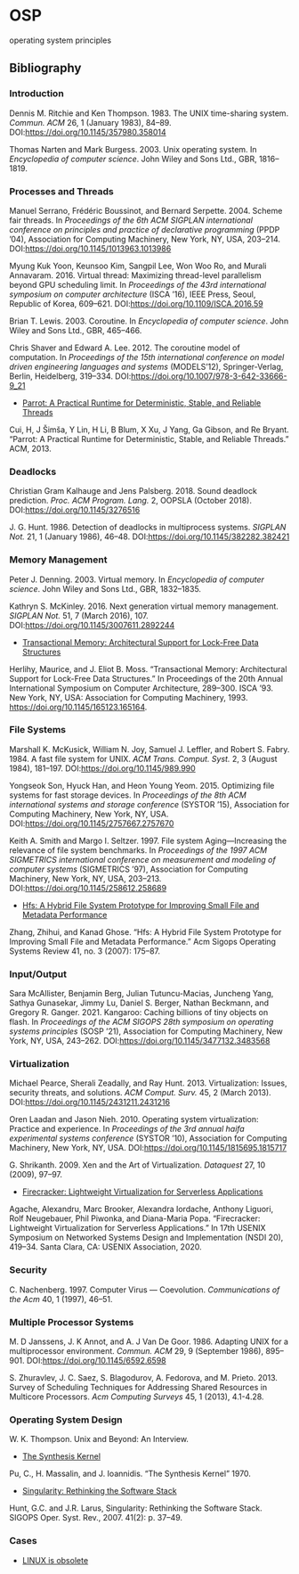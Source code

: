 # OSP
operating system principles

## Bibliography

### Introduction

Dennis M. Ritchie and Ken Thompson. 1983. The UNIX time-sharing system. *Commun. ACM* 26, 1 (January 1983), 84–89. DOI:https://doi.org/10.1145/357980.358014

Thomas Narten and Mark Burgess. 2003. Unix operating system. In *Encyclopedia of computer science*. John Wiley and Sons Ltd., GBR, 1816–1819.

### Processes and Threads

Manuel Serrano, Frédéric Boussinot, and Bernard Serpette. 2004. Scheme fair threads. In *Proceedings of the 6th ACM SIGPLAN international conference on principles and practice of declarative programming* (PPDP ’04), Association for Computing Machinery, New York, NY, USA, 203–214. DOI:https://doi.org/10.1145/1013963.1013986

Myung Kuk Yoon, Keunsoo Kim, Sangpil Lee, Won Woo Ro, and Murali Annavaram. 2016. Virtual thread: Maximizing thread-level parallelism beyond GPU scheduling limit. In *Proceedings of the 43rd international symposium on computer architecture* (ISCA ’16), IEEE Press, Seoul, Republic of Korea, 609–621. DOI:https://doi.org/10.1109/ISCA.2016.59

Brian T. Lewis. 2003. Coroutine. In *Encyclopedia of computer science*. John Wiley and Sons Ltd., GBR, 465–466.

Chris Shaver and Edward A. Lee. 2012. The coroutine model of computation. In *Proceedings of the 15th international conference on model driven engineering languages and systems* (MODELS’12), Springer-Verlag, Berlin, Heidelberg, 319–334. DOI:https://doi.org/10.1007/978-3-642-33666-9_21

* [Parrot: A Practical Runtime for Deterministic, Stable, and Reliable Threads](/others/parrot-sosp13.pdf)

Cui, H, J Šimša, Y Lin, H Li, B Blum, X Xu, J Yang, Ga Gibson, and Re Bryant. “Parrot: A Practical Runtime for Deterministic, Stable, and Reliable Threads.” ACM, 2013.


### Deadlocks

Christian Gram Kalhauge and Jens Palsberg. 2018. Sound deadlock prediction. *Proc. ACM Program. Lang.* 2, OOPSLA (October 2018). DOI:https://doi.org/10.1145/3276516

J. G. Hunt. 1986. Detection of deadlocks in multiprocess systems. *SIGPLAN Not.* 21, 1 (January 1986), 46–48. DOI:https://doi.org/10.1145/382282.382421

### Memory Management

Peter J. Denning. 2003. Virtual memory. In *Encyclopedia of computer science*. John Wiley and Sons Ltd., GBR, 1832–1835.

Kathryn S. McKinley. 2016. Next generation virtual memory management. *SIGPLAN Not.* 51, 7 (March 2016), 107. DOI:https://doi.org/10.1145/3007611.2892244

* [Transactional Memory: Architectural Support for Lock-Free Data Structures](/AllinAll/others/herlihy93transactional.pdf)

Herlihy, Maurice, and J. Eliot B. Moss. “Transactional Memory: Architectural Support for Lock-Free Data Structures.” In Proceedings of the 20th Annual International Symposium on Computer Architecture, 289–300. ISCA ’93. New York, NY, USA: Association for Computing Machinery, 1993. https://doi.org/10.1145/165123.165164.


### File Systems

Marshall K. McKusick, William N. Joy, Samuel J. Leffler, and Robert S. Fabry. 1984. A fast file system for UNIX. *ACM Trans. Comput. Syst.* 2, 3 (August 1984), 181–197. DOI:https://doi.org/10.1145/989.990

Yongseok Son, Hyuck Han, and Heon Young Yeom. 2015. Optimizing file systems for fast storage devices. In *Proceedings of the 8th ACM international systems and storage conference* (SYSTOR ’15), Association for Computing Machinery, New York, NY, USA. DOI:https://doi.org/10.1145/2757667.2757670

Keith A. Smith and Margo I. Seltzer. 1997. File system Aging—Increasing the relevance of file system benchmarks. In *Proceedings of the 1997 ACM SIGMETRICS international conference on measurement and modeling of computer systems* (SIGMETRICS ’97), Association for Computing Machinery, New York, NY, USA, 203–213. DOI:https://doi.org/10.1145/258612.258689

* [Hfs: A Hybrid File System Prototype for Improving Small File and Metadata Performance](http://dl.acm.org/doi/abs/10.1145/1272996.1273016)

Zhang, Zhihui, and Kanad Ghose. “Hfs: A Hybrid File System Prototype for Improving Small File and Metadata Performance.” Acm Sigops Operating Systems Review 41, no. 3 (2007): 175–87.


### Input/Output

Sara McAllister, Benjamin Berg, Julian Tutuncu-Macias, Juncheng Yang, Sathya Gunasekar, Jimmy Lu, Daniel S. Berger, Nathan Beckmann, and Gregory R. Ganger. 2021. Kangaroo: Caching billions of tiny objects on flash. In *Proceedings of the ACM SIGOPS 28th symposium on operating systems principles* (SOSP ’21), Association for Computing Machinery, New York, NY, USA, 243–262. DOI:https://doi.org/10.1145/3477132.3483568

### Virtualization

Michael Pearce, Sherali Zeadally, and Ray Hunt. 2013. Virtualization: Issues, security threats, and solutions. *ACM Comput. Surv.* 45, 2 (March 2013). DOI:https://doi.org/10.1145/2431211.2431216

Oren Laadan and Jason Nieh. 2010. Operating system virtualization: Practice and experience. In *Proceedings of the 3rd annual haifa experimental systems conference* (SYSTOR ’10), Association for Computing Machinery, New York, NY, USA. DOI:https://doi.org/10.1145/1815695.1815717

G. Shrikanth. 2009. Xen and the Art of Virtualization. *Dataquest* 27, 10 (2009), 97–97.

* [Firecracker: Lightweight Virtualization for Serverless Applications](/others/nsdi20-paper-agache.pdf)

Agache, Alexandru, Marc Brooker, Alexandra Iordache, Anthony Liguori, Rolf Neugebauer, Phil Piwonka, and Diana-Maria Popa. “Firecracker: Lightweight Virtualization for Serverless Applications.” In 17th USENIX Symposium on Networked Systems Design and Implementation (NSDI 20), 419–34. Santa Clara, CA: USENIX Association, 2020. 

### Security

C. Nachenberg. 1997. Computer Virus — Coevolution. *Communications of the Acm* 40, 1 (1997), 46–51.

### Multiple Processor Systems

M. D Janssens, J. K Annot, and A. J Van De Goor. 1986. Adapting UNIX for a multiprocessor environment. *Commun. ACM* 29, 9 (September 1986), 895–901. DOI:https://doi.org/10.1145/6592.6598

S. Zhuravlev, J. C. Saez, S. Blagodurov, A. Fedorova, and M. Prieto. 2013. Survey of Scheduling Techniques for Addressing Shared Resources in Multicore Processors. *Acm Computing Surveys* 45, 1 (2013), 4.1-4.28.

### Operating System Design

W. K. Thompson. Unix and Beyond: An Interview.

* [The Synthesis Kernel](/others/TheSynthesisKernel.pdf)

Pu, C., H. Massalin, and J. Ioannidis. “The Synthesis Kernel” 1970.

* [Singularity: Rethinking the Software Stack](/others/osr2007_rethinkingsoftwarestack.pdf)

Hunt, G.C. and J.R. Larus, Singularity: Rethinking the Software Stack. SIGOPS Oper. Syst. Rev., 2007. 41(2): p. 37–49.

### Cases

* [LINUX is obsolete](/others/LINUXisobsolete.pdf)

